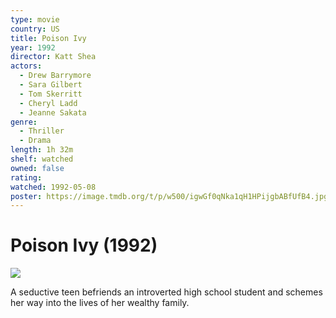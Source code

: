 ```yaml
---
type: movie
country: US
title: Poison Ivy
year: 1992
director: Katt Shea
actors:
  - Drew Barrymore
  - Sara Gilbert
  - Tom Skerritt
  - Cheryl Ladd
  - Jeanne Sakata
genre:
  - Thriller
  - Drama
length: 1h 32m
shelf: watched
owned: false
rating:
watched: 1992-05-08
poster: https://image.tmdb.org/t/p/w500/igwGf0qNka1qH1HPijgbABfUfB4.jpg
---
```


# Poison Ivy (1992)

![](https://image.tmdb.org/t/p/w500/igwGf0qNka1qH1HPijgbABfUfB4.jpg)

A seductive teen befriends an introverted high school student and schemes her way into the lives of her wealthy family.